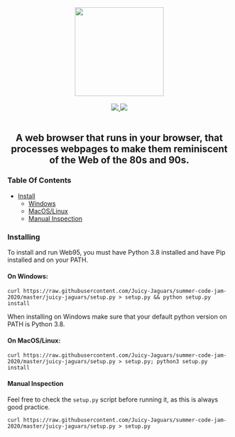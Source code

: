 <div align="center">
    <img src="https://raw.githubusercontent.com/Juicy-Jaguars/summer-code-jam-2020/master/juicy-jaguars/logo.png" width="200">
</div>
<br>
<div align="center">
    <a href="https://github.com/Juicy-Jaguars/summer-code-jam-2020/blob/master/LICENSE">
        <img src="https://img.shields.io/github/license/Juicy-Jaguars/summer-code-jam-2020">
    </a>
    <a href="http://charlottegaskell.ddns.net/">
        <img src="https://img.shields.io/uptimerobot/status/m785670380-00c12514d5483e1b64bba47f?label=website">
    </a>
</div>
<br>
<div align="center">
<h2>A web browser that runs in your browser, that processes webpages to make them reminiscent of the Web of the 80s and 90s.</h2>
</div>

### Table Of Contents

- [Install](#installing)
  * [Windows](#on-windows)
  * [MacOS/Linux](#on-macoslinux)
  * [Manual Inspection](#manual-inspection)

### Installing

To install and run Web95, you must have Python 3.8 installed and have Pip installed and on your PATH.

#### On Windows:
`curl https://raw.githubusercontent.com/Juicy-Jaguars/summer-code-jam-2020/master/juicy-jaguars/setup.py > setup.py && python setup.py install`

When installing on Windows make sure that your default python version on PATH is Python 3.8.

#### On MacOS/Linux:
`curl https://raw.githubusercontent.com/Juicy-Jaguars/summer-code-jam-2020/master/juicy-jaguars/setup.py > setup.py; python3 setup.py install`

#### Manual Inspection
Feel free to check the `setup.py` script before running it, as this is always good practice.

`curl https://raw.githubusercontent.com/Juicy-Jaguars/summer-code-jam-2020/master/juicy-jaguars/setup.py > setup.py`

